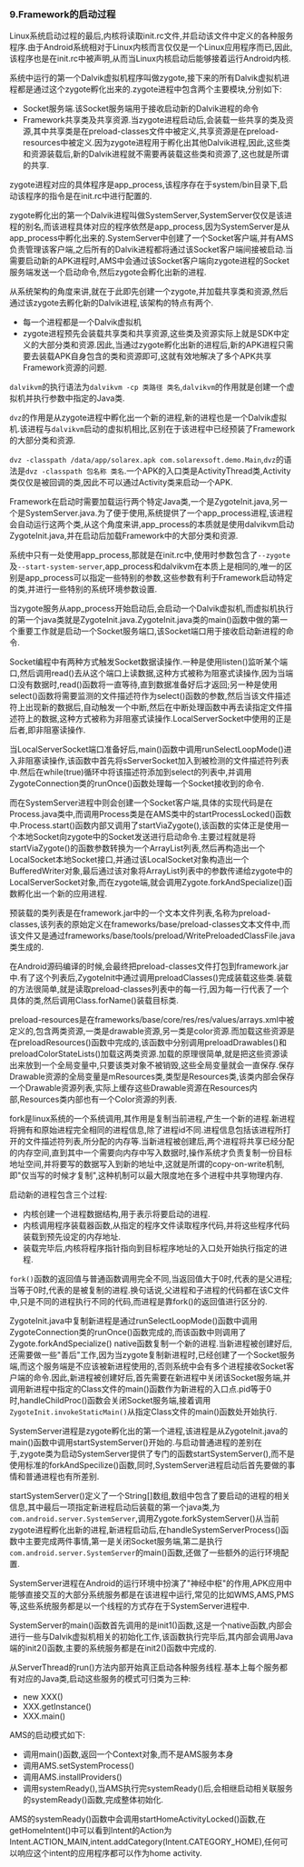 ### 9.Framework的启动过程

Linux系统启动过程的最后,内核将读取init.rc文件,并启动该文件中定义的各种服务程序.由于Android系统相对于Linux内核而言仅仅是一个Linux应用程序而已,因此,该程序也是在init.rc中被声明,从而当Linux内核启动后能够接着运行Android内核.

系统中运行的第一个Dalvik虚拟机程序叫做zygote,接下来的所有Dalvik虚拟机进程都是通过这个zygote孵化出来的.zygote进程中包含两个主要模块,分别如下:

+ Socket服务端.该Socket服务端用于接收启动新的Dalvik进程的命令
+ Framework共享类及共享资源.当zygote进程启动后,会装载一些共享的类及资源,其中共享类是在preload-classes文件中被定义,共享资源是在preload-resources中被定义.因为zygote进程用于孵化出其他Dalvik进程,因此,这些类和资源装载后,新的Dalvik进程就不需要再装载这些类和资源了,这也就是所谓的共享.

zygote进程对应的具体程序是app_process,该程序存在于system/bin目录下,启动该程序的指令是在init.rc中进行配置的.

zygote孵化出的第一个Dalvik进程叫做SystemServer,SystemServer仅仅是该进程的别名,而该进程具体对应的程序依然是app_process,因为SystemServer是从app_process中孵化出来的.SystemServer中创建了一个Socket客户端,并有AMS负责管理该客户端,之后所有的Dalvik进程都将通过该Socket客户端间接被启动.当需要启动新的APK进程时,AMS中会通过该Socket客户端向zygote进程的Socket服务端发送一个启动命令,然后zygote会孵化出新的进程.

从系统架构的角度来讲,就在于此即先创建一个zygote,并加载共享类和资源,然后通过该zygote去孵化新的Dalvik进程,该架构的特点有两个.

+ 每一个进程都是一个Dalvik虚拟机
+ zygote进程预先会装载共享类和共享资源,这些类及资源实际上就是SDK中定义的大部分类和资源.因此,当通过zygote孵化出新的进程后,新的APK进程只需要去装载APK自身包含的类和资源即可,这就有效地解决了多个APK共享Framework资源的问题.

``dalvikvm``的执行语法为``dalvikvm -cp 类路径 类名``,``dalvikvm``的作用就是创建一个虚拟机并执行参数中指定的Java类.

``dvz``的作用是从zygote进程中孵化出一个新的进程,新的进程也是一个Dalvik虚拟机.该进程与``dalvikvm``启动的虚拟机相比,区别在于该进程中已经预装了Framework的大部分类和资源.

``dvz -classpath /data/app/solarex.apk com.solarexsoft.demo.Main``,``dvz``的语法是``dvz -classpath 包名称 类名``.一个APK的入口类是ActivityThread类,Activity类仅仅是被回调的类,因此不可以通过Activity类来启动一个APK.

Framework在启动时需要加载运行两个特定Java类,一个是ZygoteInit.java,另一个是SystemServer.java.为了便于使用,系统提供了一个app_process进程,该进程会自动运行这两个类,从这个角度来讲,app_process的本质就是使用dalvikvm启动ZygoteInit.java,并在启动后加载Framework中的大部分类和资源.

系统中只有一处使用app_process,那就是在init.rc中,使用时参数包含了``--zygote``及``--start-system-server``,app_process和dalvikvm在本质上是相同的,唯一的区别是app_process可以指定一些特别的参数,这些参数有利于Framework启动特定的类,并进行一些特别的系统环境参数设置.

当zygote服务从app_process开始启动后,会启动一个Dalvik虚拟机,而虚拟机执行的第一个java类就是ZygoteInit.java.ZygoteInit.java类的main()函数中做的第一个重要工作就是启动一个Socket服务端口,该Socket端口用于接收启动新进程的命令.

Socket编程中有两种方式触发Socket数据读操作.一种是使用listen()监听某个端口,然后调用read()去从这个端口上读数据,这种方式被称为阻塞式读操作,因为当端口没有数据时,read()函数将一直等待,直到数据准备好后才返回;另一种是使用select()函数将需要监测的文件描述符作为select()函数的参数,然后当该文件描述符上出现新的数据后,自动触发一个中断,然后在中断处理函数中再去读指定文件描述符上的数据,这种方式被称为非阻塞式读操作.LocalServerSocket中使用的正是后者,即非阻塞读操作.

当LocalServerSocket端口准备好后,main()函数中调用runSelectLoopMode()进入非阻塞读操作,该函数中首先将sServerSocket加入到被检测的文件描述符列表中.然后在while(true)循环中将该描述符添加到select的列表中,并调用ZygoteConnection类的runOnce()函数处理每一个Socket接收到的命令.

而在SystemServer进程中则会创建一个Socket客户端,具体的实现代码是在Process.java类中,而调用Process类是在AMS类中的startProcessLocked()函数中.Process.start()函数内部又调用了startViaZygote(),该函数的实体正是使用一个本地Socket向zygote中的Socket发送进行启动命令.主要过程就是将startViaZygote()的函数参数转换为一个ArrayList<String>列表,然后再构造出一个LocalSocket本地Socket接口,并通过该LocalSocket对象构造出一个BufferedWriter对象,最后通过该对象将ArrayList<String>列表中的参数传递给zygote中的LocalServerSocket对象,而在zygote端,就会调用Zygote.forkAndSpecialize()函数孵化出一个新的应用进程.

预装载的类列表是在framework.jar中的一个文本文件列表,名称为preload-classes,该列表的原始定义在frameworks/base/preload-classes文本文件中,而该文件又是通过frameworks/base/tools/preload/WritePreloadedClassFile.java类生成的.

在Android源码编译的时候,会最终把preload-classes文件打包到framework.jar中.有了这个列表后,ZygoteInit中通过调用preloadClasses()完成装载这些类.装载的方法很简单,就是读取preload-classes列表中的每一行,因为每一行代表了一个具体的类,然后调用Class.forName()装载目标类.

preload-resources是在frameworks/base/core/res/res/values/arrays.xml中被定义的,包含两类资源,一类是drawable资源,另一类是color资源.而加载这些资源是在preloadResources()函数中完成的,该函数中分别调用preloadDrawables()和preloadColorStateLists()加载这两类资源.加载的原理很简单,就是把这些资源读出来放到一个全局变量中,只要该类对象不被销毁,这些全局变量就会一直保存.保存Drawable资源的全局变量是mResources类,类型是Resources类,该类内部会保存一个Drawable资源列表,实际上缓存这些Drawable资源在Resources内部,Resources类内部也有一个Color资源的列表.

fork是linux系统的一个系统调用,其作用是复制当前进程,产生一个新的进程.新进程将拥有和原始进程完全相同的进程信息,除了进程id不同.进程信息包括该进程所打开的文件描述符列表,所分配的内存等.当新进程被创建后,两个进程将共享已经分配的内存空间,直到其中一个需要向内存中写入数据时,操作系统才负责复制一份目标地址空间,并将要写的数据写入到新的地址中,这就是所谓的copy-on-write机制,即"仅当写的时候才复制",这种机制可以最大限度地在多个进程中共享物理内存.

启动新的进程包含三个过程:

+ 内核创建一个进程数据结构,用于表示将要启动的进程.
+ 内核调用程序装载器函数,从指定的程序文件读取程序代码,并将这些程序代码装载到预先设定的内存地址.
+ 装载完毕后,内核将程序指针指向到目标程序地址的入口处开始执行指定的进程.

``fork()``函数的返回值与普通函数调用完全不同,当返回值大于0时,代表的是父进程;当等于0时,代表的是被复制的进程.换句话说,父进程和子进程的代码都在该C文件中,只是不同的进程执行不同的代码,而进程是靠fork()的返回值进行区分的.

ZygoteInit.java中复制新进程是通过runSelectLoopMode()函数中调用ZygoteConnection类的runOnce()函数完成的,而该函数中则调用了Zygote.forkAndSpecialize() native函数复制一个新的进程.当新进程被创建好后,还需要做一些"善后"工作,因为当zygote复制新进程时,已经创建了一个Socket服务端,而这个服务端是不应该被新进程使用的,否则系统中会有多个进程接收Socket客户端的命令.因此,新进程被创建好后,首先需要在新进程中关闭该Socket服务端,并调用新进程中指定的Class文件的main()函数作为新进程的入口点.pid等于0时,handleChildProc()函数会关闭Socket服务端,接着调用``ZygoteInit.invokeStaticMain()``从指定Class文件的main()函数处开始执行.

SystemServer进程是zygote孵化出的第一个进程,该进程是从ZygoteInit.java的main()函数中调用startSystemServer()开始的.与启动普通进程的差别在于,zygote类为启动SystemServer提供了专门的函数startSystemServer(),而不是使用标准的forkAndSpecilize()函数,同时,SystemServer进程启动后首先要做的事情和普通进程也有所差别.

startSystemServer()定义了一个String[]数组,数组中包含了要启动的进程的相关信息,其中最后一项指定新进程启动后装载的第一个java类,为``com.android.server.SystemServer``,调用Zygote.forkSystemServer()从当前zygote进程孵化出新的进程,新进程启动后,在handleSystemServerProcess()函数中主要完成两件事情,第一是关闭Socket服务端,第二是执行``com.android.server.SystemServer``的main()函数,还做了一些额外的运行环境配置.

SystemServer进程在Android的运行环境中扮演了"神经中枢"的作用,APK应用中能够直接交互的大部分系统服务都是在该进程中运行,常见的比如WMS,AMS,PMS等,这些系统服务都是以一个线程的方式存在于SystemServer进程中.

SystemServer的main()函数首先调用的是init1()函数,这是一个native函数,内部会进行一些与Dalvik虚拟机相关的初始化工作,该函数执行完毕后,其内部会调用Java端的init2()函数,主要的系统服务都是在init2()函数中完成的.

从ServerThread的run()方法内部开始真正启动各种服务线程.基本上每个服务都有对应的Java类,启动这些服务的模式可归类为三种:

+ new XXX()
+ XXX.getInstance()
+ XXX.main()

AMS的启动模式如下:

+ 调用main()函数,返回一个Context对象,而不是AMS服务本身
+ 调用AMS.setSystemProcess()
+ 调用AMS.installProviders()
+ 调用systemReady(),当AMS执行完systemReady()后,会相继启动相关联服务的systemReady()函数,完成整体初始化.

AMS的systemReady()函数中会调用startHomeActivityLocked()函数,在getHomeIntent()中可以看到Intent的Action为Intent.ACTION_MAIN,intent.addCategory(Intent.CATEGORY_HOME),任何可以响应这个intent的应用程序都可以作为home activity.

